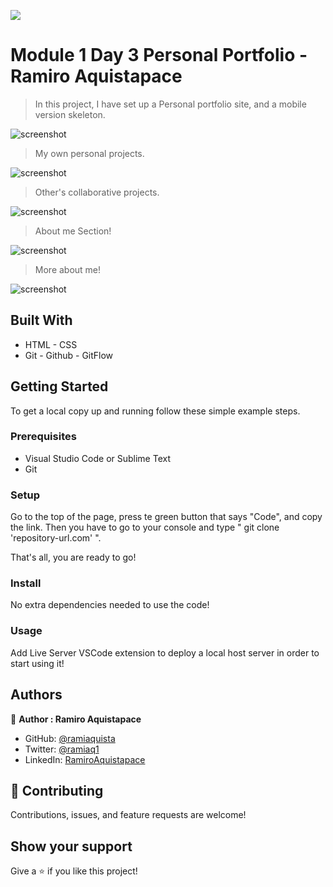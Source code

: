 ![](https://img.shields.io/badge/Microverse-blueviolet)

# Module 1 Day 3 Personal Portfolio - Ramiro Aquistapace

> In this project, I have set up a Personal portfolio site, and a mobile version skeleton.


![screenshot](./img/sc-landingpage.png)


> My own personal projects.

![screenshot](./img/sc-workcards.png)

> Other's collaborative projects.

![screenshot](./img/sc-workcards2.png)

> About me Section!

![screenshot](./img/about-me1.png)

> More about me!

![screenshot](./img/about-me2.png)



## Built With

- HTML - CSS
- Git - Github - GitFlow


## Getting Started

To get a local copy up and running follow these simple example steps.

### Prerequisites

- Visual Studio Code or Sublime Text
- Git


### Setup

Go to the top of the page, press te green button that says "Code", and copy the link. Then you have to go to your console and type " git clone 'repository-url.com' ".

That's all, you are ready to go!

### Install

No extra dependencies needed to use the code!

### Usage

Add Live Server VSCode extension to deploy a local host server in order to start using it!




## Authors

👤 **Author : Ramiro Aquistapace**

- GitHub: [@ramiaquista](https://github.com/ramiaquista)
- Twitter: [@ramiaq1](https://twitter.com/ramiaq1)
- LinkedIn: [RamiroAquistapace](https://www.linkedin.com/in/ramiro-aquistapace-32b61b204/)

## 🤝 Contributing

Contributions, issues, and feature requests are welcome!


## Show your support

Give a ⭐️ if you like this project!
